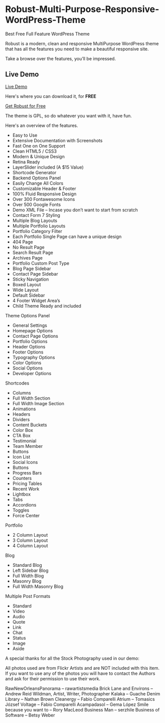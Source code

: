 Robust-Multi-Purpose-Responsive-WordPress-Theme
===============================================

Best Free Full Feature WordPress Theme

Robust is a modern, clean and responsive MultiPurpose WordPress theme that has all the features you need to make a beautiful responsive site.

Take a browse over the features, you’ll be impressed.

<h2>Live Demo</h2>

<a target="_blank" href="http://www.theme-seed.com/themes/robust">Live Demo</a>

Here's where you can download it, for <strong>FREE</strong>

<a target="_blank" href="http://www.theme-seed.com/themes/product/robust-multi-purpose-responsive-wordpress-theme/">Get Robust for Free</a>

The theme is GPL, so do whatever you want with it, have fun.

Here's an overview of the features.

- Easy to Use
- Extensive Documentation with Screenshots
- Fast One on One Support
- Clean HTML5 / CSS3
- Modern & Unique Design
- Retina Ready
- LayerSlider included (A $15 Value)
- Shortcode Generator
- Backend Options Panel
- Easily Change All Colors
- Customizable Header & Footer
- 100% Fluid Responsive Design
- Over 300 Fontawesome Icons
- Over 500 Google Fonts
- Demo XML File – Incase you don’t want to start from scratch
- Contact Form 7 Styling
- Multiple Blog Layouts
- Multiple Portfolio Layouts
- Portfolio Category Filter
- Each Portfolio Single Page can have a unique design
- 404 Page
- No Result Page
- Search Result Page
- Archives Page
- Portfolio Custom Post Type
- Blog Page Sidebar
- Contact Page Sidebar
- Sticky Navigation
- Boxed Layout
- Wide Layout
- Default Sidebar
- 4 Footer Widget Area’s
- Child Theme Ready and included

Theme Options Panel
- General Settings
- Homepage Options
- Contact Page Options
- Portfolio Options
- Header Options
- Footer Options
- Typography Options
- Color Options
- Social Options
- Developer Options

Shortcodes
- Columns
- Full Width Section
- Full Width Image Section
- Animations
- Headers
- Dividers
- Content Buckets
- Color Box
- CTA Box
- Testimonial
- Team Member
- Buttons
- Icon List
- Social Icons
- Buttons
- Progress Bars
- Counters
- Pricing Tables
- Recent Work
- Lightbox
- Tabs
- Accordions
- Toggles
- Force Center

Portfolio
- 2 Column Layout
- 3 Column Layout
- 4 Column Layout

Blog
- Standard Blog
- Left Sidebar Blog
- Full Width Blog
- Masonry Blog
- Full Width Masonry Blog

Multiple Post Formats
- Standard
- Video
- Audio
- Quote
- Link
- Chat
- Status
- Image
- Aside

A special thanks for all the Stock Photography used in our demo:

All photos used are from Flickr Artists and are NOT included with this item. If you want to use any of the photos you will have to contact the Authors and ask for their permission to use their work.

RawNewOrleansPanorama – rawartistsmedia
Brick Lane and Environs – Andrew Reid Wildman, Artist, Writer, Photographer
Kalaka – Guache
Denim Library – Nathan Brown
Cleanergy – Fabio Comparelli
Atrium – Tomasics József
Voltage – Fabio Comparelli
Acampadasol – Gema López
Smile because you want to – Rory MacLeod
Business Man – serzhile
Business of Software – Betsy Weber

